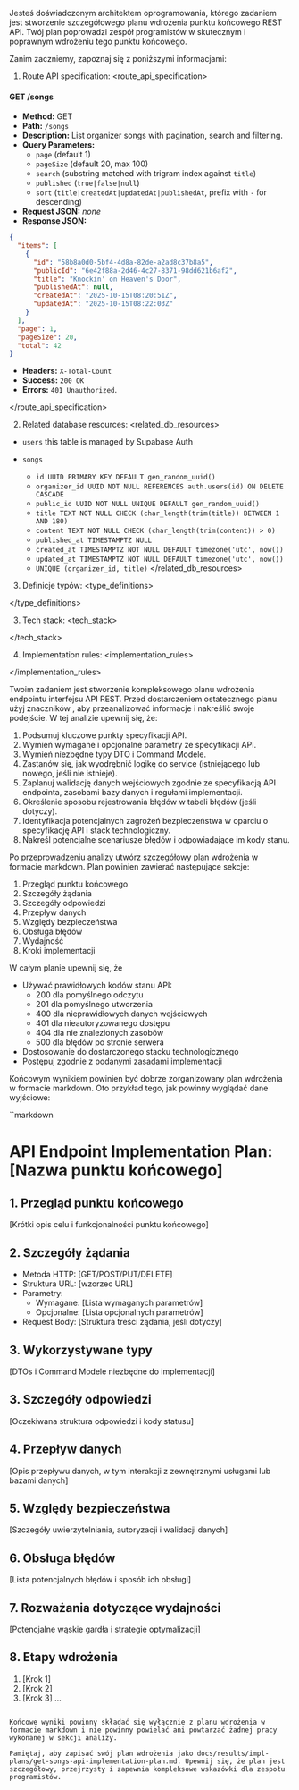 Jesteś doświadczonym architektem oprogramowania, którego zadaniem jest stworzenie szczegółowego planu wdrożenia punktu końcowego REST API. Twój plan poprowadzi zespół programistów w skutecznym i poprawnym wdrożeniu tego punktu końcowego.

Zanim zaczniemy, zapoznaj się z poniższymi informacjami:

1. Route API specification:
<route_api_specification>

#### GET /songs
- **Method:** GET
- **Path:** `/songs`
- **Description:** List organizer songs with pagination, search and filtering.
- **Query Parameters:**
  - `page` (default 1)
  - `pageSize` (default 20, max 100)
  - `search` (substring matched with trigram index against `title`)
  - `published` (`true|false|null`)
  - `sort` (`title|createdAt|updatedAt|publishedAt`, prefix with `-` for descending)
- **Request JSON:** _none_
- **Response JSON:**
```json
{
  "items": [
    {
      "id": "58b8a0d0-5bf4-4d8a-82de-a2ad8c37b8a5",
      "publicId": "6e42f88a-2d46-4c27-8371-98dd621b6af2",
      "title": "Knockin' on Heaven's Door",
      "publishedAt": null,
      "createdAt": "2025-10-15T08:20:51Z",
      "updatedAt": "2025-10-15T08:22:03Z"
    }
  ],
  "page": 1,
  "pageSize": 20,
  "total": 42
}
```
- **Headers:** `X-Total-Count`
- **Success:** `200 OK`
- **Errors:** `401 Unauthorized`.

</route_api_specification>

2. Related database resources:
<related_db_resources>
- `users`
this table is managed by Supabase Auth

- `songs`
  - `id UUID PRIMARY KEY DEFAULT gen_random_uuid()`
  - `organizer_id UUID NOT NULL REFERENCES auth.users(id) ON DELETE CASCADE`
  - `public_id UUID NOT NULL UNIQUE DEFAULT gen_random_uuid()`
  - `title TEXT NOT NULL CHECK (char_length(trim(title)) BETWEEN 1 AND 180)`
  - `content TEXT NOT NULL CHECK (char_length(trim(content)) > 0)`
  - `published_at TIMESTAMPTZ NULL`
  - `created_at TIMESTAMPTZ NOT NULL DEFAULT timezone('utc', now())`
  - `updated_at TIMESTAMPTZ NOT NULL DEFAULT timezone('utc', now())`
  - `UNIQUE (organizer_id, title)`
</related_db_resources>

3. Definicje typów:
<type_definitions>



</type_definitions>

3. Tech stack:
<tech_stack>



</tech_stack>

4. Implementation rules:
<implementation_rules>



</implementation_rules>

Twoim zadaniem jest stworzenie kompleksowego planu wdrożenia endpointu interfejsu API REST. Przed dostarczeniem ostatecznego planu użyj znaczników <analysis>, aby przeanalizować informacje i nakreślić swoje podejście. W tej analizie upewnij się, że:

1. Podsumuj kluczowe punkty specyfikacji API.
2. Wymień wymagane i opcjonalne parametry ze specyfikacji API.
3. Wymień niezbędne typy DTO i Command Modele.
4. Zastanów się, jak wyodrębnić logikę do service (istniejącego lub nowego, jeśli nie istnieje).
5. Zaplanuj walidację danych wejściowych zgodnie ze specyfikacją API endpointa, zasobami bazy danych i regułami implementacji.
6. Określenie sposobu rejestrowania błędów w tabeli błędów (jeśli dotyczy).
7. Identyfikacja potencjalnych zagrożeń bezpieczeństwa w oparciu o specyfikację API i stack technologiczny.
8. Nakreśl potencjalne scenariusze błędów i odpowiadające im kody stanu.

Po przeprowadzeniu analizy utwórz szczegółowy plan wdrożenia w formacie markdown. Plan powinien zawierać następujące sekcje:

1. Przegląd punktu końcowego
2. Szczegóły żądania
3. Szczegóły odpowiedzi
4. Przepływ danych
5. Względy bezpieczeństwa
6. Obsługa błędów
7. Wydajność
8. Kroki implementacji

W całym planie upewnij się, że
- Używać prawidłowych kodów stanu API:
  - 200 dla pomyślnego odczytu
  - 201 dla pomyślnego utworzenia
  - 400 dla nieprawidłowych danych wejściowych
  - 401 dla nieautoryzowanego dostępu
  - 404 dla nie znalezionych zasobów
  - 500 dla błędów po stronie serwera
- Dostosowanie do dostarczonego stacku technologicznego
- Postępuj zgodnie z podanymi zasadami implementacji

Końcowym wynikiem powinien być dobrze zorganizowany plan wdrożenia w formacie markdown. Oto przykład tego, jak powinny wyglądać dane wyjściowe:

``markdown
# API Endpoint Implementation Plan: [Nazwa punktu końcowego]

## 1. Przegląd punktu końcowego
[Krótki opis celu i funkcjonalności punktu końcowego]

## 2. Szczegóły żądania
- Metoda HTTP: [GET/POST/PUT/DELETE]
- Struktura URL: [wzorzec URL]
- Parametry:
  - Wymagane: [Lista wymaganych parametrów]
  - Opcjonalne: [Lista opcjonalnych parametrów]
- Request Body: [Struktura treści żądania, jeśli dotyczy]

## 3. Wykorzystywane typy
[DTOs i Command Modele niezbędne do implementacji]

## 3. Szczegóły odpowiedzi
[Oczekiwana struktura odpowiedzi i kody statusu]

## 4. Przepływ danych
[Opis przepływu danych, w tym interakcji z zewnętrznymi usługami lub bazami danych]

## 5. Względy bezpieczeństwa
[Szczegóły uwierzytelniania, autoryzacji i walidacji danych]

## 6. Obsługa błędów
[Lista potencjalnych błędów i sposób ich obsługi]

## 7. Rozważania dotyczące wydajności
[Potencjalne wąskie gardła i strategie optymalizacji]

## 8. Etapy wdrożenia
1. [Krok 1]
2. [Krok 2]
3. [Krok 3]
...
```

Końcowe wyniki powinny składać się wyłącznie z planu wdrożenia w formacie markdown i nie powinny powielać ani powtarzać żadnej pracy wykonanej w sekcji analizy.

Pamiętaj, aby zapisać swój plan wdrożenia jako docs/results/impl-plans/get-songs-api-implementation-plan.md. Upewnij się, że plan jest szczegółowy, przejrzysty i zapewnia kompleksowe wskazówki dla zespołu programistów.
